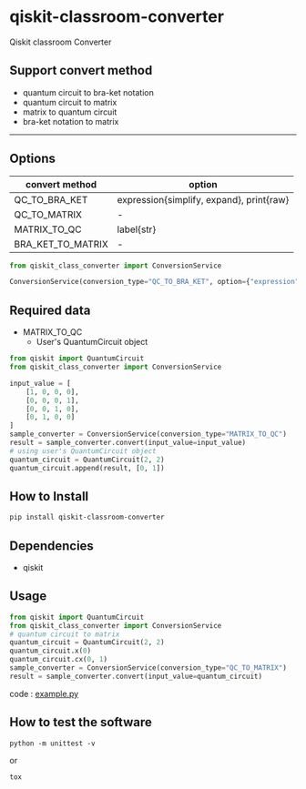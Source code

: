 # qiskit-classroom-converter
Qiskit classroom Converter

## Support convert method

* quantum circuit to bra-ket notation
* quantum circuit to matrix
* matrix to quantum circuit
* bra-ket notation to matrix

---

## Options

| convert method    | option                                   |
|-------------------|------------------------------------------|
| QC_TO_BRA_KET     | expression{simplify, expand}, print{raw} |
| QC_TO_MATRIX      | -                                        |
| MATRIX_TO_QC      | label{str}                               |
| BRA_KET_TO_MATRIX | -                                        |

```python
from qiskit_class_converter import ConversionService

ConversionService(conversion_type="QC_TO_BRA_KET", option={"expression": "simplify"})
```

## Required data

* MATRIX_TO_QC
  * User's QuantumCircuit object

```python
from qiskit import QuantumCircuit
from qiskit_class_converter import ConversionService

input_value = [
    [1, 0, 0, 0],
    [0, 0, 0, 1],
    [0, 0, 1, 0],
    [0, 1, 0, 0]
]
sample_converter = ConversionService(conversion_type="MATRIX_TO_QC")
result = sample_converter.convert(input_value=input_value)
# using user's QuantumCircuit object
quantum_circuit = QuantumCircuit(2, 2)
quantum_circuit.append(result, [0, 1])
```

## How to Install

```bash
pip install qiskit-classroom-converter
```

## Dependencies

* qiskit

## Usage

```python
from qiskit import QuantumCircuit
from qiskit_class_converter import ConversionService
# quantum circuit to matrix
quantum_circuit = QuantumCircuit(2, 2)
quantum_circuit.x(0)
quantum_circuit.cx(0, 1)
sample_converter = ConversionService(conversion_type="QC_TO_MATRIX")
result = sample_converter.convert(input_value=quantum_circuit)
```

code : [example.py](example.py)

## How to test the software

```shell
python -m unittest -v
```

or 

```shell
tox
```

